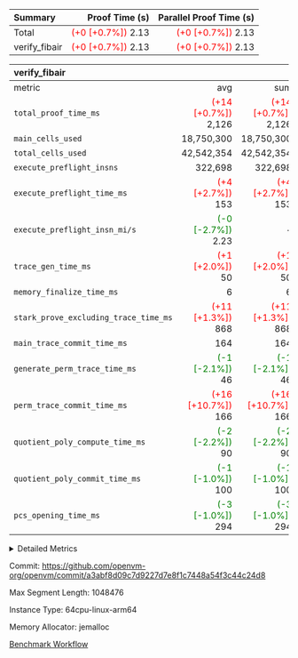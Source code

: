 | Summary | Proof Time (s) | Parallel Proof Time (s) |
|:---|---:|---:|
| Total | <span style='color: red'>(+0 [+0.7%])</span> 2.13 | <span style='color: red'>(+0 [+0.7%])</span> 2.13 |
| verify_fibair | <span style='color: red'>(+0 [+0.7%])</span> 2.13 | <span style='color: red'>(+0 [+0.7%])</span> 2.13 |


| verify_fibair |||||
|:---|---:|---:|---:|---:|
|metric|avg|sum|max|min|
| `total_proof_time_ms ` | <span style='color: red'>(+14 [+0.7%])</span> 2,126 | <span style='color: red'>(+14 [+0.7%])</span> 2,126 | <span style='color: red'>(+14 [+0.7%])</span> 2,126 | <span style='color: red'>(+14 [+0.7%])</span> 2,126 |
| `main_cells_used     ` |  18,750,300 |  18,750,300 |  18,750,300 |  18,750,300 |
| `total_cells_used    ` |  42,542,354 |  42,542,354 |  42,542,354 |  42,542,354 |
| `execute_preflight_insns` |  322,698 |  322,698 |  322,698 |  322,698 |
| `execute_preflight_time_ms` | <span style='color: red'>(+4 [+2.7%])</span> 153 | <span style='color: red'>(+4 [+2.7%])</span> 153 | <span style='color: red'>(+4 [+2.7%])</span> 153 | <span style='color: red'>(+4 [+2.7%])</span> 153 |
| `execute_preflight_insn_mi/s` | <span style='color: green'>(-0 [-2.7%])</span> 2.23 | -          | <span style='color: green'>(-0 [-2.7%])</span> 2.23 | <span style='color: green'>(-0 [-2.7%])</span> 2.23 |
| `trace_gen_time_ms   ` | <span style='color: red'>(+1 [+2.0%])</span> 50 | <span style='color: red'>(+1 [+2.0%])</span> 50 | <span style='color: red'>(+1 [+2.0%])</span> 50 | <span style='color: red'>(+1 [+2.0%])</span> 50 |
| `memory_finalize_time_ms` |  6 |  6 |  6 |  6 |
| `stark_prove_excluding_trace_time_ms` | <span style='color: red'>(+11 [+1.3%])</span> 868 | <span style='color: red'>(+11 [+1.3%])</span> 868 | <span style='color: red'>(+11 [+1.3%])</span> 868 | <span style='color: red'>(+11 [+1.3%])</span> 868 |
| `main_trace_commit_time_ms` |  164 |  164 |  164 |  164 |
| `generate_perm_trace_time_ms` | <span style='color: green'>(-1 [-2.1%])</span> 46 | <span style='color: green'>(-1 [-2.1%])</span> 46 | <span style='color: green'>(-1 [-2.1%])</span> 46 | <span style='color: green'>(-1 [-2.1%])</span> 46 |
| `perm_trace_commit_time_ms` | <span style='color: red'>(+16 [+10.7%])</span> 166 | <span style='color: red'>(+16 [+10.7%])</span> 166 | <span style='color: red'>(+16 [+10.7%])</span> 166 | <span style='color: red'>(+16 [+10.7%])</span> 166 |
| `quotient_poly_compute_time_ms` | <span style='color: green'>(-2 [-2.2%])</span> 90 | <span style='color: green'>(-2 [-2.2%])</span> 90 | <span style='color: green'>(-2 [-2.2%])</span> 90 | <span style='color: green'>(-2 [-2.2%])</span> 90 |
| `quotient_poly_commit_time_ms` | <span style='color: green'>(-1 [-1.0%])</span> 100 | <span style='color: green'>(-1 [-1.0%])</span> 100 | <span style='color: green'>(-1 [-1.0%])</span> 100 | <span style='color: green'>(-1 [-1.0%])</span> 100 |
| `pcs_opening_time_ms ` | <span style='color: green'>(-3 [-1.0%])</span> 294 | <span style='color: green'>(-3 [-1.0%])</span> 294 | <span style='color: green'>(-3 [-1.0%])</span> 294 | <span style='color: green'>(-3 [-1.0%])</span> 294 |



<details>
<summary>Detailed Metrics</summary>

|  | vm.create_initial_state_time_ms | verify_program_compile_ms | verify_fibair_time_ms | total_cells | stark_prove_excluding_trace_time_ms | quotient_poly_compute_time_ms | quotient_poly_commit_time_ms | perm_trace_commit_time_ms | pcs_opening_time_ms | main_trace_commit_time_ms |
| --- | --- | --- | --- | --- | --- | --- | --- | --- | --- |
|  | 0 | 7 | 2,126 | 65,536 | 36 | 1 | 6 | 0 | 21 | 7 | 

| air_name | rows | quotient_deg | main_cols | interactions | constraints | cells |
| --- | --- | --- | --- | --- | --- | --- |
| AccessAdapterAir<2> |  | 2 |  | 5 | 12 |  | 
| AccessAdapterAir<4> |  | 2 |  | 5 | 12 |  | 
| AccessAdapterAir<8> |  | 2 |  | 5 | 12 |  | 
| FibonacciAir | 32,768 | 1 | 2 |  | 5 | 65,536 | 
| FriReducedOpeningAir |  | 2 |  | 39 | 71 |  | 
| JalRangeCheckAir |  | 2 |  | 9 | 14 |  | 
| NativePoseidon2Air<BabyBearParameters>, 1> |  | 2 |  | 136 | 572 |  | 
| PhantomAir |  | 2 |  | 3 | 5 |  | 
| ProgramAir |  | 1 |  | 1 | 4 |  | 
| VariableRangeCheckerAir |  | 1 |  | 1 | 4 |  | 
| VmAirWrapper<AluNativeAdapterAir, FieldArithmeticCoreAir> |  | 2 |  | 15 | 27 |  | 
| VmAirWrapper<BranchNativeAdapterAir, BranchEqualCoreAir<1> |  | 2 |  | 11 | 25 |  | 
| VmAirWrapper<NativeAdapterAir<2, 0>, PublicValuesCoreAir> |  | 2 |  | 11 | 29 |  | 
| VmAirWrapper<NativeLoadStoreAdapterAir<1>, NativeLoadStoreCoreAir<1> |  | 2 |  | 15 | 20 |  | 
| VmAirWrapper<NativeLoadStoreAdapterAir<4>, NativeLoadStoreCoreAir<4> |  | 2 |  | 15 | 20 |  | 
| VmAirWrapper<NativeVectorizedAdapterAir<4>, FieldExtensionCoreAir> |  | 2 |  | 15 | 27 |  | 
| VmConnectorAir |  | 2 |  | 5 | 11 |  | 
| VolatileBoundaryAir |  | 2 |  | 7 | 19 |  | 

| group | vm.reset_state_time_ms | trace_gen_time_ms | total_proof_time_ms | total_cells_used | total_cells | system_trace_gen_time_ms | stark_prove_excluding_trace_time_ms | single_trace_gen_time_ms | quotient_poly_compute_time_ms | quotient_poly_commit_time_ms | perm_trace_commit_time_ms | pcs_opening_time_ms | memory_finalize_time_ms | main_trace_commit_time_ms | main_cells_used | generate_perm_trace_time_ms | fri.log_blowup | execute_preflight_time_ms | execute_preflight_insns | execute_preflight_insn_mi/s |
| --- | --- | --- | --- | --- | --- | --- | --- | --- | --- | --- | --- | --- | --- | --- | --- | --- | --- | --- | --- | --- |
| verify_fibair | 0 | 50 | 2,126 | 42,542,354 | 62,474,410 | 50 | 868 | 0 | 90 | 100 | 166 | 294 | 6 | 164 | 18,750,300 | 46 | 1 | 153 | 322,698 | 2.23 | 

| group | air_name | rows | prep_cols | perm_cols | main_cols | cells |
| --- | --- | --- | --- | --- | --- | --- |
| verify_fibair | AccessAdapterAir<2> | 131,072 |  | 16 | 11 | 3,538,944 | 
| verify_fibair | AccessAdapterAir<4> | 65,536 |  | 16 | 13 | 1,900,544 | 
| verify_fibair | AccessAdapterAir<8> | 128 |  | 16 | 17 | 4,224 | 
| verify_fibair | FriReducedOpeningAir | 2,048 |  | 84 | 27 | 227,328 | 
| verify_fibair | JalRangeCheckAir | 32,768 |  | 28 | 12 | 1,310,720 | 
| verify_fibair | NativePoseidon2Air<BabyBearParameters>, 1> | 32,768 |  | 312 | 398 | 23,265,280 | 
| verify_fibair | PhantomAir | 16,384 |  | 12 | 6 | 294,912 | 
| verify_fibair | ProgramAir | 8,192 |  | 8 | 10 | 147,456 | 
| verify_fibair | VariableRangeCheckerAir | 262,144 | 2 | 8 | 1 | 2,359,296 | 
| verify_fibair | VmAirWrapper<AluNativeAdapterAir, FieldArithmeticCoreAir> | 262,144 |  | 36 | 29 | 17,039,360 | 
| verify_fibair | VmAirWrapper<BranchNativeAdapterAir, BranchEqualCoreAir<1> | 32,768 |  | 28 | 23 | 1,671,168 | 
| verify_fibair | VmAirWrapper<NativeLoadStoreAdapterAir<1>, NativeLoadStoreCoreAir<1> | 65,536 |  | 40 | 21 | 3,997,696 | 
| verify_fibair | VmAirWrapper<NativeLoadStoreAdapterAir<4>, NativeLoadStoreCoreAir<4> | 32,768 |  | 40 | 27 | 2,195,456 | 
| verify_fibair | VmAirWrapper<NativeVectorizedAdapterAir<4>, FieldExtensionCoreAir> | 32,768 |  | 36 | 38 | 2,424,832 | 
| verify_fibair | VmConnectorAir | 2 | 1 | 16 | 5 | 42 | 
| verify_fibair | VolatileBoundaryAir | 65,536 |  | 20 | 12 | 2,097,152 | 

| group | trace_height_constraint | weighted_sum | threshold |
| --- | --- | --- | --- |
| verify_fibair | 0 | 1,085,444 | 2,013,265,921 | 
| verify_fibair | 1 | 5,411,200 | 2,013,265,921 | 
| verify_fibair | 2 | 542,722 | 2,013,265,921 | 
| verify_fibair | 3 | 5,476,612 | 2,013,265,921 | 
| verify_fibair | 4 | 65,536 | 2,013,265,921 | 
| verify_fibair | 5 | 12,851,850 | 2,013,265,921 | 

| trace_height_constraint | threshold |
| --- | --- |
| 0 | 2,013,265,921 | 

</details>


Commit: https://github.com/openvm-org/openvm/commit/a3abf8d09c7d9227d7e8f1c7448a54f3c44c24d8

Max Segment Length: 1048476

Instance Type: 64cpu-linux-arm64

Memory Allocator: jemalloc

[Benchmark Workflow](https://github.com/openvm-org/openvm/actions/runs/17045081264)
